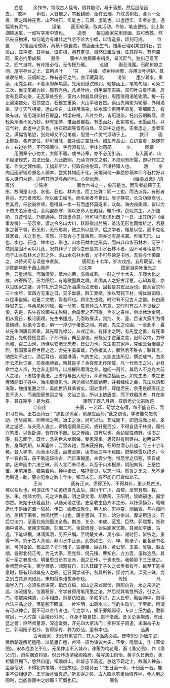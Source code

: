 <!-- { "loadSidebar": true } -->
　　立意
　　余作书，每取古人佳句，借其触动，易于落想，然后层层画去。，‘取神
　　树石，人皆能之，笔致缥缈，全在云烟。乃联贯树石、合为一处者，画之精神在焉。山不树石，实笔也；云烟，虚笔也。以虚运实，实者亦虚，通幅皆有灵气。
　　
　　运笔
　　画用软毫，取其活动。作势，笔态便俗。余止取湖颖运笔，一如写字用中锋也。
　　造景
　　每见画家先用炭画，取可改救。然已先自拘滞，如何笔力有雄壮之气余不论大小幅，以情造景，顷刻可成。
　　位置
　　又怪画用成稿，离稿不能自裁，故画全无生气。惟素已理明某宜树石，宜高山，宜平坡，宜亭台，谊舟楫，胸有定见，自然位置妥当，任意挥写，有何滞碍，奚必拘用成稿
　　避俗
　　画中人物房廊舟楫类，易流匠气。独出己意写之，匠气自除。有传授必俗，无传授乃雅。
　　点缀
　　画忌浅露。石颠树隙之间，屋宇亭台之上，宜用点叶
　　’只
　　补缀。或树杪树旁，亦用淡叶拥护。其难收结处，云烟断之，殊有苍茫之气，亦深藏莫测。
　　渴染
　　墨少着水，重磨，用秃湖颖，不着水即蘸焦墨。先用别纸试微润，轻拂画上，笔笔匀起，可染二三次，惟无笔痕为妙，颇有秀色。凡点叶树，俱用渴笔实染，双勾叶白着不染，房舍有瓦草处染，无瓦草处空白，室内人物器具俱空白，周围俱用渴笔剔清。每一石止渴染皴处。石顶空白，石根宜重染，大山平坡皆然。远山先用炭为轮廓，外用渴染，渐与天气相接。远山空白，山根用渴染，坡水溪江俱用平直笔，密细画去，有聚有散，皆用渴染树石房屋，桥梁舟楫，凡外空处，皆用渴染，托出云烟断续，须轻染渐渐不见乃妙。非有定体，惟画者自裁。有墨画处，此实笔也。无墨画处，以云气衬，此虚中之实也。树石房廊等皆有白处，又实中之虚也。实者虚之，虚者实之。满幅皆笔迹，到处却又不见笔痕，但觉一片灵气浮动于上。
　　款识
　　画上题款，各有定位，非可冒昧，蓋补画之空处也。如左有高山，右边空虚，款即在右；右边亦然，不可侵画位。字行须有法，字体勿苟简。
　　夕。
　　图章
　　用图章宁小勿大，大即不雅。或书诗章，亦不必用引首。
　　昔入画论、山不赋诸规式，其法已备。凡此数则，乃读书作文之暇，不烦别有所需，即以作文之笔、作文之理作画，工拙非所计，只取自怡悦耳，不堪持赠人也。
　　跋
　　余向见画家辄珍重名人稿本，尝笑其物而不化。天地间何一非绝妙稿本耶今石村好以名人诗句为题，亦何其所见与余同也。心斋张潮。
　　
　　
　　《绘事发微》/清 唐岱
　　
　　◎陈序
　　
　　　　画为六书之一，象形是也。而形者必藉于无形，故同是山也、水也、石也、林木也，而工拙殊；同一工也，而法派异。有形者易肖，无形者难知，所以画工如毛，而名家者不世出。唐子静岩，长白功臣裔也，世其爵，任骁骑参领。思得其一水一石而虚怀莫遂者，众矣。海内良画师，皆以为不愧夫名家者也。余两罢郡守，俱以恩命入役殿廷，睹所作，窃叹其工。人所拙能，肖迹惟法，乃能通神。其泼墨命意，岂可得而形求也哉？一日，出其所述《绘事发微》一册示余，读之令名山大川，跃跃欲出肘腕，盖法无形也而缕析之，若悬象之著于霄，形无形，无形形矣，微之所以显乎。后之学者，循是以往，而不克名其家者，未之有也。虽然，非有会心于其微焉，则亦徒有是书耳。惟微无形。山也、水也、石也、林木也，形也。山水石林木之形具，而曰非山水石林木，可乎？然则是固不可以几此，况其非乎？则今之形是其山水石林木者，固不可与读是书，而于山水石林木之形之外，求山水石林木者，尤不可与读是书也。吾将与什袭藏之，以待夫可与读是书者矣。
　　　　康熙五十七年，岁次戊戌，五月既望，长沙陈鹏年题于燕山寓庐
　　
　　　　◎沈序
　　
　　　　国家当奕叶重光之后，云星烂陈，河海清晏，草木向荣，鸟兽咸若。一时之学士大夫，乐观大化之成，兴寄所至，形为图绘，有笔歌墨舞之趣。此固其人之好古深思，心知其意，亦以见国家之盛，诗书礼乐之泽之所涵濡而沾溉者，固若是其宏且远也。自余官京师三十余年，值四方无事之日，天子垂裳，群工奏绩。余以驽钝下材，得优游词垣，以绘事自娱。赵董二文敏，胥吾师也。顾余生也晚，时时有不见古人之恨。长白唐静岩先生，与余夙称同嗜，每一命笔，辄具体古人笔意，又时时有古人不见我之恨。先是，先生有论画书未脱稿，余屡索之不可得。今岁之春杪，余以休沐余闲，相从竟日，极论画理。先生书适成，乃亟取展读，则荆、关、董、巨诸大家所为得意磅礴、妙绝今古者，俱一一浮动于楮墨之间。异哉，先生之论画，一至此乎！曩从先生阅唐氏家乘，其先赠光禄公，从戎辽左，有择主之明，有先登之勇，有死事之烈，先朝特授世爵，子孙罔替，典至渥也。光禄公丁逆藩之变，出师汉中，力守危城，百二山河，所恃以安堵无恐者，皆公力也。先生振其家声，克绍云台烟阁之烈，我国家亲臣世臣之选，舍先生奚属哉。乃余接其人，臞然若不胜衣；聆其言，呐然如不出口。酒后耳热，泼墨淋漓，气韵生动。又能直达所见，撰述成书。右丞所云夙世词客，前身画师者，殆其是乎？余尝观史传所载，凡一代帝王之兴，必有命世之人杰，为之奔走御侮，以成摧陷廓清之业。迨阅一再传，其后人不克光大前人之绪，下者怙侈蔑法，上者相与出入班行，享庸庸之福而已。如先生者，求之史传诸勋旧子姓中，殆未能概见也。两光禄以忠顺勤劳，并著经纶之会，先生以清和淹雅，独擅笔墨之华，盖能世济其美者矣。国史家传，辉煌后先，余用是叹唐氏之世不乏人，而我国家景运之隆，文治之洽，所以上媲唐虞，而下轶殷周者，其在斯乎，其在斯乎！是为叙。
　　
　　　　康熙丁酉八月朔，双鹤老史沈宗敬题
　　
　　　　◎自序
　　
　　　　夫画，一艺耳，苟学之有得，每不能自已，而积习在焉。王右丞诗云：“夙世谬词客，前身应画师。”此之谓也。学者能勿忘勿助，历尽阃奥，则琴师之琴，冶工之冶，尚可以仙，艺成而下，即道成而上矣。圣贤之游艺，与夫高人逸士，寄情烟霞泉石间，或轩冕巨公，不得自适于林泉，而托兴笔墨，以当卧游，皆在所不废。世之传画，良有以也。余幼赋性疏野，读书之暇，有志画学。既壮，念先世从龙御侮，受恩深重，思及时有所建白。迨两试不售，身膺武职，从军塞外，万里奔驰，而未获报称，归即益潜心此道，今三十余年矣。昔人学书，而池水尽墨，画被至穿，读书而三年不窥园，燃柴映雪以终夕。今予一官白首，虽不敢追踪往古，而日事翰墨，未尝少倦。惟恐学之日短，空自成癖。因举画中六法三昧，前人言而未尽者，以至于山水根源、阴阳向背、丘壑位置、用笔用墨、皴染着色，种种诸法，略抒管见，以志一得。然言之无文，恐不足为斯道一助，要亦见余之数十年中，积习未忘，有不能自已者如此云。
　　
　　　　正派
　　
　　　　画有正派，须得正传，不得其传，虽步趋古法，难以名世也。何谓正传？如道统自孔孟后，递衍于广川、昌黎，至宋有周、程、张、朱，统绪大明。元之许鲁斋，明之薛文清、胡敬斋、王阳明，皆嫡嗣也。画学亦然。派始于伏羲画卦，以通天地之德。史皇收虫鱼卉木之形，以抒藻扬芬，笔端造化于是始逗漏一斑矣。传曰：画者成教化、明人伦、穷神变、测幽微，与六籍同功。盖精于画者，尝间代而一出也。唐李思训、王维，始分宗派。摩诘用渲淡，开后世法门，至董北苑则墨法全备。荆浩、关仝、李成、范宽、巨然、郭熙辈，皆称画中贤圣。至南宋院画，刻画工巧，金碧焜煌，始失画家天趣。其间如李唐、马远，下笔纵横，淋漓挥洒，另开户牖。至明戴文进、吴小仙、谢时臣，皆宗之。虽得一体，究于古人背驰，非山水中正派。此亦如庄、列、申、韩诸子，虽各著书名家，可同鲁论、邹孟耶？元时诸子，遥接董、巨衣钵，黄公望、王蒙、吴镇、赵孟頫，皆得北苑正传，为元大家。高克恭、倪元镇、曹知白、方方壶，虽称逸品，其实一家之眷属也。明董思白衍其法派，画之正传，于焉未坠。我朝吴下三王继之。余师麓台先生，家学师承，渊源有自，出入蹂躏于子久之堂奥者有年，每至下笔得意时，恒有超越其先人之叹。近日同学诸子，各具所长，探讨六法，深究三昧，为之别白其源流如此，未知将来谁拔赤帜也。
　　
　　　　传授
　　
　　　　凡画学入门，必须名师讲究，指示立稿，如山之来龙起伏，阴阳向背，水之来派近远，湍流缓急，位置稳妥，令学者得用笔用墨之法，然后视其笔性所近，引之入门。俟皴染纯熟，心手相应，则摹仿旧画，多临多记，古人丘壑，融会胸中，自得六法三品之妙。落笔腕下眼底，一片空明，山高水长，气韵生动矣。学至此，所谓有可以神会，而不可以言传者也。今之学人，娱于旁蹊邪径，专以工细为能，敷彩暄目，一入时蹊（金陵纱灯派），终身不能自拔，岂不惜哉。昔关仝事荆浩，有出蓝之誉；巨然师董源，深造堂奥，开元四大家法门；李将军子昭道，米海岳子友仁，郭河阳子若孙，皆得家传，称为妙品。盖有本也。
　　
　　　　品质
　　
　　　　古今画家，无论轩冕岩穴，其人之品质必高。昔李思训为唐宗室，武后朝遂解组遁隐，以笔墨自适，卢鸿一征为谏议大夫，不受，隐嵩山，作《草堂图》。宋李成游艺不仕。元吴仲圭不入城市，诛茅为梅花庵，画《渔父图》，作《渔父词》，自名烟波钓叟。倪云林造清秘阁独居，每写溪山自怡。黄子久日断炊，犹袒腹豆棚下，悠然自适，常画虞山。此皆志节高迈，放达不羁之士，故画入神品，尘容俗状，不得犯其笔端，职是故也。少陵诗云：“五日画一水，十日画一石。能事不受相促迫，王宰始肯留真迹。”斯言得之矣。古人原以笔墨怡情养神，今人用之图利，岂能得画中之妙耶？可慨也已。
　　
　　　　画名
　　
